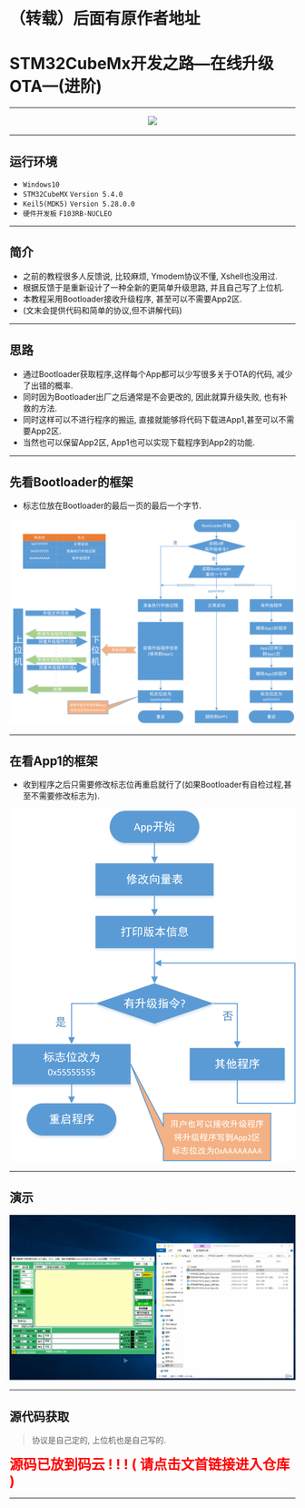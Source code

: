 # （转载）后面有原作者地址

# STM32CubeMx开发之路—在线升级OTA—(进阶)

---

<div align=center><a href="https://gitee.com/iotxiaohu/blog">
    <img width="800" src="https://gitee.com/iotxiaohu/image/raw/master/gitee_vx/gitee_vx.png"/>
</a></div>

---

## 运行环境

* `Windows10`
* `STM32CubeMX` `Version 5.4.0`
* `Keil5(MDK5)` `Version 5.28.0.0`
* `硬件开发板` `F103RB-NUCLEO`

---

## 简介

* 之前的教程很多人反馈说, 比较麻烦, Ymodem协议不懂, Xshell也没用过.
* 根据反馈于是重新设计了一种全新的更简单升级思路, 并且自己写了上位机.
* 本教程采用Bootloader接收升级程序, 甚至可以不需要App2区.
* (文末会提供代码和简单的协议,但不讲解代码)

---

## 思路

* 通过Bootloader获取程序,这样每个App都可以少写很多关于OTA的代码, 减少了出错的概率.
* 同时因为Bootloader出厂之后通常是不会更改的, 因此就算升级失败, 也有补救的方法.
* 同时这样可以不进行程序的搬运, 直接就能够将代码下载进App1,甚至可以不需要App2区.
* 当然也可以保留App2区, App1也可以实现下载程序到App2的功能.

---

## 先看Bootloader的框架

* 标志位放在Bootloader的最后一页的最后一个字节.

![图片](1.png)

---

## 在看App1的框架

* 收到程序之后只需要修改标志位再重启就行了(如果Bootloader有自检过程,甚至不需要修改标志为).

![图片](2.png)

---

## 演示

![图片](test.gif)

---

## 源代码获取

> 协议是自己定的, 上位机也是自己写的.
>
**<font size=5 color=#ff0000> 源码已放到码云 ! ! ! ( 请点击文首链接进入仓库 ) </font>**

---
